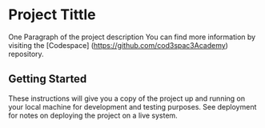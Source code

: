 # Project Tittle

One Paragraph of the project description
You can find more information by visiting the [Codespace] (https://github.com/cod3spac3Academy) repository.

## Getting Started

These instructions will give you a copy of the project up and running on your local machine for development and testing purposes. See deployment for notes on deploying the project on a live system.
